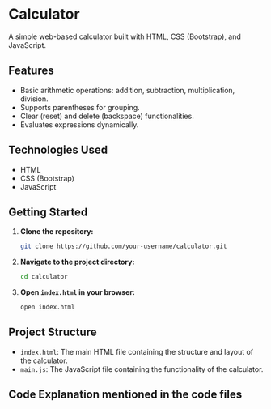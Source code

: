 # Calculator

A simple web-based calculator built with HTML, CSS (Bootstrap), and JavaScript.

## Features

- Basic arithmetic operations: addition, subtraction, multiplication, division.
- Supports parentheses for grouping.
- Clear (reset) and delete (backspace) functionalities.
- Evaluates expressions dynamically.

## Technologies Used

- HTML
- CSS (Bootstrap)
- JavaScript

## Getting Started

1. **Clone the repository:**
    ```sh
    git clone https://github.com/your-username/calculator.git
    ```
2. **Navigate to the project directory:**
    ```sh
    cd calculator
    ```
3. **Open `index.html` in your browser:**
    ```sh
    open index.html
    ```

## Project Structure

- `index.html`: The main HTML file containing the structure and layout of the calculator.
- `main.js`: The JavaScript file containing the functionality of the calculator.

## Code Explanation mentioned in the code files

